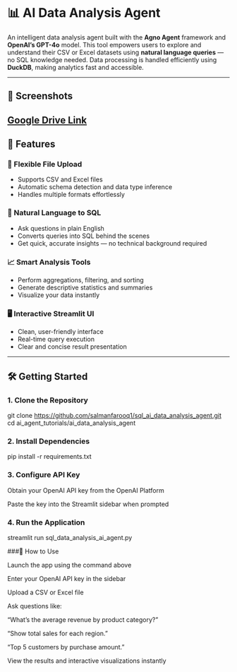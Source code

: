 # 📊 AI Data Analysis Agent

An intelligent data analysis agent built with the **Agno Agent** framework and **OpenAI’s GPT-4o** model. This tool empowers users to explore and understand their CSV or Excel datasets using **natural language queries** — no SQL knowledge needed. Data processing is handled efficiently using **DuckDB**, making analytics fast and accessible.

---

## 📸 Screenshots
[Google Drive Link](https://drive.google.com/file/d/1kdKIwxEtTsG76o6cgP37XBdPZ4s-riKe/view?usp=sharing)
---

## 🚀 Features

### 📁 Flexible File Upload  
- Supports CSV and Excel files  
- Automatic schema detection and data type inference  
- Handles multiple formats effortlessly  

### 💬 Natural Language to SQL  
- Ask questions in plain English  
- Converts queries into SQL behind the scenes  
- Get quick, accurate insights — no technical background required  

### 📈 Smart Analysis Tools  
- Perform aggregations, filtering, and sorting  
- Generate descriptive statistics and summaries  
- Visualize your data instantly  

### 🖥️ Interactive Streamlit UI  
- Clean, user-friendly interface  
- Real-time query execution  
- Clear and concise result presentation  

---

## 🛠️ Getting Started

### 1. Clone the Repository

git clone https://github.com/salmanfarooq1/sql_ai_data_analysis_agent.git
cd ai_agent_tutorials/ai_data_analysis_agent

### 2. Install Dependencies

pip install -r requirements.txt

### 3. Configure API Key

Obtain your OpenAI API key from the OpenAI Platform

Paste the key into the Streamlit sidebar when prompted

### 4. Run the Application

streamlit run sql_data_analysis_ai_agent.py

###📌 How to Use

Launch the app using the command above

Enter your OpenAI API key in the sidebar

Upload a CSV or Excel file

Ask questions like:

“What’s the average revenue by product category?”

“Show total sales for each region.”

“Top 5 customers by purchase amount.”

View the results and interactive visualizations instantly
